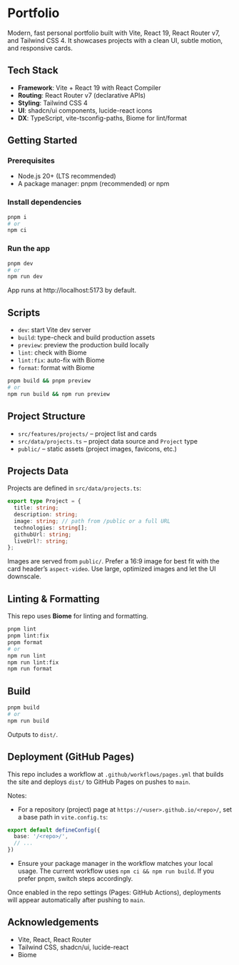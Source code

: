 # Portfolio

Modern, fast personal portfolio built with Vite, React 19, React Router v7, and Tailwind CSS 4. It showcases projects with a clean UI, subtle motion, and responsive cards.

## Tech Stack

- **Framework**: Vite + React 19 with React Compiler
- **Routing**: React Router v7 (declarative APIs)
- **Styling**: Tailwind CSS 4
- **UI**: shadcn/ui components, lucide-react icons
- **DX**: TypeScript, vite-tsconfig-paths, Biome for lint/format

## Getting Started

### Prerequisites

- Node.js 20+ (LTS recommended)
- A package manager: pnpm (recommended) or npm

### Install dependencies

```bash
pnpm i
# or
npm ci
```

### Run the app

```bash
pnpm dev
# or
npm run dev
```

App runs at http://localhost:5173 by default.

## Scripts

- `dev`: start Vite dev server
- `build`: type-check and build production assets
- `preview`: preview the production build locally
- `lint`: check with Biome
- `lint:fix`: auto-fix with Biome
- `format`: format with Biome

```bash
pnpm build && pnpm preview
# or
npm run build && npm run preview
```

## Project Structure

- `src/features/projects/` – project list and cards
- `src/data/projects.ts` – project data source and `Project` type
- `public/` – static assets (project images, favicons, etc.)

## Projects Data

Projects are defined in `src/data/projects.ts`:

```ts
export type Project = {
  title: string;
  description: string;
  image: string; // path from /public or a full URL
  technologies: string[];
  githubUrl: string;
  liveUrl?: string;
};
```

Images are served from `public/`. Prefer a 16:9 image for best fit with the card header’s `aspect-video`. Use large, optimized images and let the UI downscale.

## Linting & Formatting

This repo uses **Biome** for linting and formatting.

```bash
pnpm lint
pnpm lint:fix
pnpm format
# or
npm run lint
npm run lint:fix
npm run format
```

## Build

```bash
pnpm build
# or
npm run build
```

Outputs to `dist/`.

## Deployment (GitHub Pages)

This repo includes a workflow at `.github/workflows/pages.yml` that builds the site and deploys `dist/` to GitHub Pages on pushes to `main`.

Notes:

- For a repository (project) page at `https://<user>.github.io/<repo>/`, set a base path in `vite.config.ts`:

```ts
export default defineConfig({
  base: '/<repo>/',
  // ...
})
```

- Ensure your package manager in the workflow matches your local usage. The current workflow uses `npm ci && npm run build`. If you prefer pnpm, switch steps accordingly.

Once enabled in the repo settings (Pages: GitHub Actions), deployments will appear automatically after pushing to `main`.

## Acknowledgements

- Vite, React, React Router
- Tailwind CSS, shadcn/ui, lucide-react
- Biome

